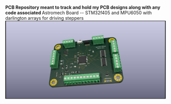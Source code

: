 <b> PCB Repository meant to track and hold my PCB designs along with any code associated </b> </n>
 Astromech Board -- STM32f405 and MPU6050 with darlington arrays for driving steppers 
![alt text](EVA-02/AstromechBoard.jpg) 
